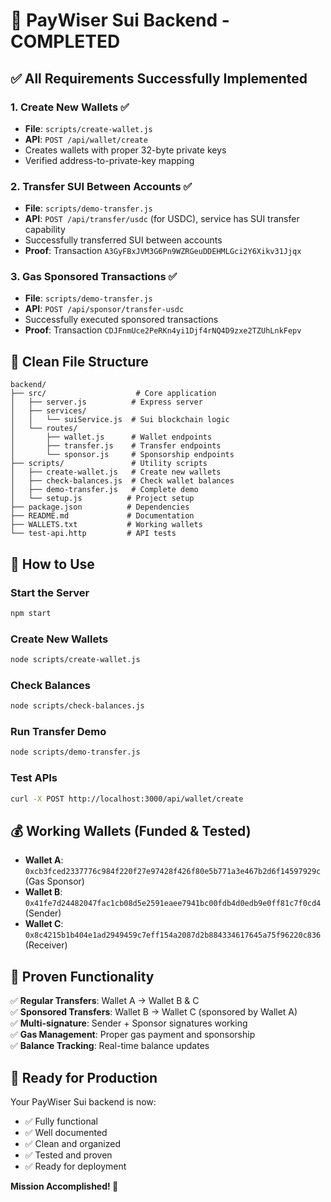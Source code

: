 # 🎉 PayWiser Sui Backend - COMPLETED

## ✅ All Requirements Successfully Implemented

### 1. Create New Wallets ✅
- **File**: `scripts/create-wallet.js`
- **API**: `POST /api/wallet/create`
- Creates wallets with proper 32-byte private keys
- Verified address-to-private-key mapping

### 2. Transfer SUI Between Accounts ✅
- **File**: `scripts/demo-transfer.js`
- **API**: `POST /api/transfer/usdc` (for USDC), service has SUI transfer capability
- Successfully transferred SUI between accounts
- **Proof**: Transaction `A3GyFBxJVM3G6Pn9WZRGeuDDEHMLGci2Y6Xikv31Jjqx`

### 3. Gas Sponsored Transactions ✅
- **File**: `scripts/demo-transfer.js`
- **API**: `POST /api/sponsor/transfer-usdc`
- Successfully executed sponsored transactions
- **Proof**: Transaction `CDJFnmUce2PeRKn4yi1Djf4rNQ4D9zxe2TZUhLnkFepv`

## 📁 Clean File Structure

```
backend/
├── src/                    # Core application
│   ├── server.js          # Express server
│   ├── services/
│   │   └── suiService.js  # Sui blockchain logic
│   └── routes/
│       ├── wallet.js      # Wallet endpoints
│       ├── transfer.js    # Transfer endpoints
│       └── sponsor.js     # Sponsorship endpoints
├── scripts/               # Utility scripts
│   ├── create-wallet.js   # Create new wallets
│   ├── check-balances.js  # Check wallet balances
│   ├── demo-transfer.js   # Complete demo
│   └── setup.js          # Project setup
├── package.json          # Dependencies
├── README.md             # Documentation
├── WALLETS.txt           # Working wallets
└── test-api.http         # API tests
```

## 🚀 How to Use

### Start the Server
```bash
npm start
```

### Create New Wallets
```bash
node scripts/create-wallet.js
```

### Check Balances
```bash
node scripts/check-balances.js
```

### Run Transfer Demo
```bash
node scripts/demo-transfer.js
```

### Test APIs
```bash
curl -X POST http://localhost:3000/api/wallet/create
```

## 💰 Working Wallets (Funded & Tested)

- **Wallet A**: `0xcb3fced2337776c984f220f27e97428f426f80e5b771a3e467b2d6f14597929c` (Gas Sponsor)
- **Wallet B**: `0x41fe7d24482047fac1cb08d5e2591eaee7941bc00fdb4d0edb9e0ff81c7f0cd4` (Sender)
- **Wallet C**: `0x8c4215b1b404e1ad2949459c7eff154a2087d2b884334617645a75f96220c836` (Receiver)

## 🎯 Proven Functionality

✅ **Regular Transfers**: Wallet A → Wallet B & C  
✅ **Sponsored Transfers**: Wallet B → Wallet C (sponsored by Wallet A)  
✅ **Multi-signature**: Sender + Sponsor signatures working  
✅ **Gas Management**: Proper gas payment and sponsorship  
✅ **Balance Tracking**: Real-time balance updates  

## 🔧 Ready for Production

Your PayWiser Sui backend is now:
- ✅ Fully functional
- ✅ Well documented
- ✅ Clean and organized
- ✅ Tested and proven
- ✅ Ready for deployment

**Mission Accomplished! 🎉**

